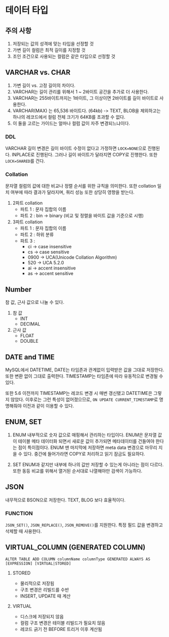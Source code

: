 # 데이터 타입

## 주의 사항
1. 저장되는 값의 성격에 맞는 타입을 선정할 것
2. 가변 길이 컬럼은 최적 길이를 지정할 것
3. 조인 조건으로 사용되는 컬럼은 같은 타입으로 선정할 것


## VARCHAR vs. CHAR
1. 가변 길이 vs. 고정 길이의 차이다.
2. VARCHAR는 길이 관리를 위해서 1 ~ 2바이트 공간을 추가로 더 사용한다.
3. VARCHAR는 255바이트까지는 1바이트, 그 이상이면 2바이트를 길이 바이트로 사용한다.
4. VARCHAR(MAX) 는 65,536 바이트다. (64kb) -> TEXT, BLOB을 제외하고는 하나의 레코드에서 컬럼 전체 크기가 64KB를 초과할 수 없다.
5. 이 둘을 고르는 가이드는 얼마나 컬럼 값이 자주 변경되느냐이다.


### DDL
VARCHAR 길이 변경은 길이 바이트 수정이 없다고 가정하면 `LOCK=NONE`으로 진행된다. INPLACE로 진행된다. 그러나 길이 바이트가 달라지면
COPY로 진행한다. 또한 `LOCK=SHARED`를 건다.

### Collation
문자열 컬럼의 값에 대한 비교나 정렬 순서를 위한 규칙을 의미한다. 또한 collation 일치 여부에 따라 결과가 달라지며, 쿼리 성능 또한 상당히 영향을 받는다.


1. 2파트 collation
   - 파트 1 : 문자 집합의 이름
   - 파트 2 : bin -> binary (비교 및 정렬을 바이트 값을 기준으로 시행)
2. 3파트 collation
   - 파트 1 : 문자 집합의 이름
   - 파트 2 : 하위 분류
   - 파트 3 : 
     - ci -> case insensitive
     - cs -> case sensitive
     - 0900 -> UCA(Unicode Collation Algorithm)
     - 520 -> UCA 5.2.0
     - ai -> accent insensitive
     - as -> accent sensitive


## Number
참 값, 근사 값으로 나눌 수 있다.

1. 참 값
   - INT
   - DECIMAL
2. 근사 값
   - FLOAT
   - DOUBLE


## DATE and TIME
MySQL에서 DATETIME, DATE는 타임존과 관계없이 입력받은 값을 그대로 저장한다. 또한 변환 없이 그대로 출력한다. TIMESTAMP는 타임존에 따라
유동적으로 변경될 수 있다.

또한 5.6 이전까지 TIMESTAMP는 레코드 변경 시 매번 갱신됐고 DATETIME은 그렇지 않았다. 이후로는 그런 특성이 없어졌으므로, `ON UPDATE CURRENT_TIMESTAMP`로 
명명해줘야 이전과 같이 이용할 수 있다.

## ENUM, SET
1. ENUM
내부적으로 숫자 값으로 매핑해서 관리하는 타입이다. ENUM은 문자열 값이 테이블 메타 데이터화 되면서 새로운 값이 추가되면 메타데이터를 건들여야 한다는 점이
특이점이다. ENUM 맨 마지막에 저장하면 meta data 변경으로 마무리 지을 수 있다. 중간에 들어가라면 COPY로 처리하고 읽기 잠금도 필요하다.

2. SET
ENUM과 같지만 내부에 하나의 값만 저장할 수 있는게 아니라는 점이 다르다. 또한 동등 비교를 위해서 열거된 순서대로 나열해야만 검색이 가능하다.

## JSON
내무적으로 BSON으로 저장한다. TEXT, BLOG 보다 효율적이다.

### FUNCTION
`JSON_SET()`, `JSON_REPLACE()`, `JSON_REMOVE()`를 지원한다. 특정 필드 값을 변경하고 삭제할 때 사용한다.



## VIRTUAL_COLUMN (GENERATED COLUMN)

`ALTER TABLE ADD COLUMN columnName columnType GENERATED ALWAYS AS [EXPRESSION] [VIRTUAL|STORED] `

1. STORED
   - 물리적으로 저장됨
   - 구조 변경은 리빌드를 수반
   - INSERT, UPDATE 때 계산
   
2. VIRTUAL
   - 디스크에 저장되지 않음
   - 컬럼 구조 변경은 테이블 리빌드가 필요치 않음
   - 레코드 긁기 전 BEFORE 트리거 이후 계산됨
   



